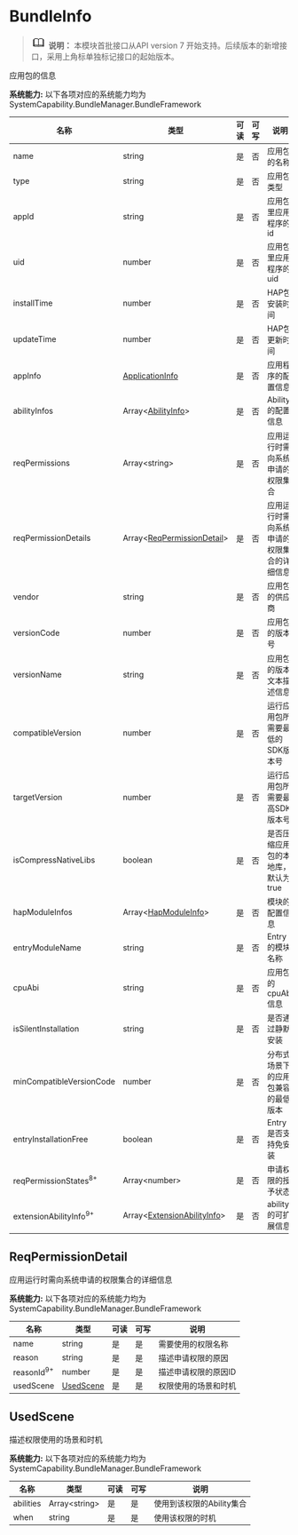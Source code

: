 # BundleInfo



> ![icon-note.gif](public_sys-resources/icon-note.gif) **说明：**
> 本模块首批接口从API version 7 开始支持。后续版本的新增接口，采用上角标单独标记接口的起始版本。



应用包的信息



 **系统能力:** 以下各项对应的系统能力均为SystemCapability.BundleManager.BundleFramework

| 名称                              | 类型                                                         | 可读 | 可写 | 说明                                       |
| --------------------------------- | ------------------------------------------------------------ | ---- | ---- | ------------------------------------------ |
| name                              | string                                                       | 是   | 否   | 应用包的名称                               |
| type                              | string                                                       | 是   | 否   | 应用包类型                                 |
| appId                             | string                                                       | 是   | 否   | 应用包里应用程序的id                       |
| uid                               | number                                                       | 是   | 否   | 应用包里应用程序的uid                      |
| installTime                       | number                                                       | 是   | 否   | HAP包安装时间                              |
| updateTime                        | number                                                       | 是   | 否   | HAP包更新时间                              |
| appInfo                           | [ApplicationInfo](js-apis-bundle-ApplicationInfo.md)         | 是   | 否   | 应用程序的配置信息                         |
| abilityInfos                      | Array\<[AbilityInfo](js-apis-bundle-AbilityInfo.md)>         | 是   | 否   | Ability的配置信息                          |
| reqPermissions                    | Array\<string>                                               | 是   | 否   | 应用运行时需向系统申请的权限集合           |
| reqPermissionDetails              | Array\<[ReqPermissionDetail](#ReqPermissionDetail)>          | 是   | 否   | 应用运行时需向系统申请的权限集合的详细信息 |
| vendor                            | string                                                       | 是   | 否   | 应用包的供应商                             |
| versionCode                       | number                                                       | 是   | 否   | 应用包的版本号                             |
| versionName                       | string                                                       | 是   | 否   | 应用包的版本文本描述信息                   |
| compatibleVersion                 | number                                                       | 是   | 否   | 运行应用包所需要最低的SDK版本号            |
| targetVersion                     | number                                                       | 是   | 否   | 运行应用包所需要最高SDK版本号              |
| isCompressNativeLibs              | boolean                                                      | 是   | 否   | 是否压缩应用包的本地库，默认为true         |
| hapModuleInfos                    | Array\<[HapModuleInfo](js-apis-bundle-HapModuleInfo.md)>     | 是   | 否   | 模块的配置信息                             |
| entryModuleName                   | string                                                       | 是   | 否   | Entry的模块名称                            |
| cpuAbi                            | string                                                       | 是   | 否   | 应用包的cpuAbi信息                         |
| isSilentInstallation              | string                                                       | 是   | 否   | 是否通过静默安装                           |
| minCompatibleVersionCode          | number                                                       | 是   | 否   | 分布式场景下的应用包兼容的最低版本         |
| entryInstallationFree             | boolean                                                      | 是   | 否   | Entry是否支持免安装                        |
| reqPermissionStates<sup>8+</sup>  | Array\<number>                                               | 是   | 否   | 申请权限的授予状态                         |
| extensionAbilityInfo<sup>9+</sup> | Array\<[ExtensionAbilityInfo](js-apis-bundle-ExtensionAbilityInfo.md)> | 是   | 否   | ability的可扩展信息                        |



## ReqPermissionDetail

应用运行时需向系统申请的权限集合的详细信息

 **系统能力:** 以下各项对应的系统能力均为SystemCapability.BundleManager.BundleFramework

| 名称                  | 类型                    | 可读 | 可写 | 说明                 |
| --------------------- | ----------------------- | ---- | ---- | -------------------- |
| name                  | string                  | 是   | 是   | 需要使用的权限名称   |
| reason                | string                  | 是   | 是   | 描述申请权限的原因   |
| reasonId<sup>9+</sup> | number                  | 是   | 是   | 描述申请权限的原因ID |
| usedScene             | [UsedScene](#UsedScene) | 是   | 是   | 权限使用的场景和时机 |



## UsedScene

描述权限使用的场景和时机

 **系统能力:** 以下各项对应的系统能力均为SystemCapability.BundleManager.BundleFramework

| 名称      | 类型           | 可读 | 可写 | 说明                      |
| --------- | -------------- | ---- | ---- | ------------------------- |
| abilities | Array\<string> | 是   | 是   | 使用到该权限的Ability集合 |
| when      | string         | 是   | 是   | 使用该权限的时机          |